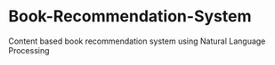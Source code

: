 # Book-Recommendation-System
Content based book recommendation system using Natural Language Processing
